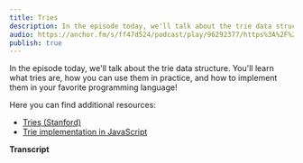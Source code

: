 ```yaml
---
title: Tries
description: In the episode today, we'll talk about the trie data structure. You'll learn what tries are, how you can use them in practice, and how to implement them in your favorite programming language!
audio: https://anchor.fm/s/ff47d524/podcast/play/96292377/https%3A%2F%2Fd3ctxlq1ktw2nl.cloudfront.net%2Fstaging%2F2024-11-26%2F392135410-44100-2-589a083fdb30477d.mp3
publish: true
---
```


In the episode today, we'll talk about the trie data structure. You'll learn what tries are, how you can use them in practice, and how to implement them in your favorite programming language!

Here you can find additional resources:

- [Tries (Stanford)](https://web.stanford.edu/class/archive/cs/cs166/cs166.1146/lectures/09/Small09.pdf)
- [Trie implementation in JavaScript](https://github.com/mgechev/programming-podcast-samples/blob/master/tries/index.js)

**Transcript**
